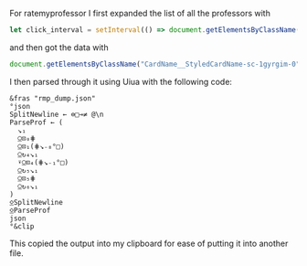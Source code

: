 For ratemyprofessor I first expanded the list of all the professors with

```js
let click_interval = setInterval(() => document.getElementsByClassName("Buttons__Button-sc-19xdot-1 PaginationButton__StyledPaginationButton-txi1dr-1 glImpo")[0].click(), 1000)
```
and then got the data with
```js
document.getElementsByClassName("CardName__StyledCardName-sc-1gyrgim-0")
```
I then parsed through it using Uiua with the following code:
```
&fras "rmp_dump.json"
°json
SplitNewline ← ⊜□⊸≠ @\n
ParseProf ← (
  ↘₁
  ⍜⊡₀⋕
  ⍜⊡₁(⋕↘₋₈°□)
  ⍜↻₄↘₁
  ⍣⍜⊡₄(⋕↘₋₁°□)
  ⍜↻₅↘₁
  ⍜⊡₅⋕
  ⍜↻₆↘₁
)
⍚SplitNewline
⍚ParseProf
json
°&clip
```
This copied the output into my clipboard for ease of putting it into another file.